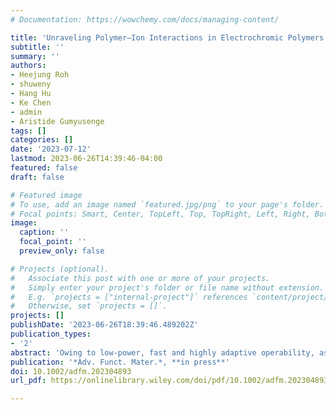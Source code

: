 ```yaml
---
# Documentation: https://wowchemy.com/docs/managing-content/

title: 'Unraveling Polymer–Ion Interactions in Electrochromic Polymers for their Implementation in Organic Electrochemical Synaptic Devices'
subtitle: ''
summary: ''
authors:
- Heejung Roh
- shuweny
- Hang Hu
- Ke Chen
- admin
- Aristide Gumyusenge
tags: []
categories: []
date: '2023-07-12'
lastmod: 2023-06-26T14:39:46-04:00
featured: false
draft: false

# Featured image
# To use, add an image named `featured.jpg/png` to your page's folder.
# Focal points: Smart, Center, TopLeft, Top, TopRight, Left, Right, BottomLeft, Bottom, BottomRight.
image:
  caption: ''
  focal_point: ''
  preview_only: false

# Projects (optional).
#   Associate this post with one or more of your projects.
#   Simply enter your project's folder or file name without extension.
#   E.g. `projects = ["internal-project"]` references `content/project/deep-learning/index.md`.
#   Otherwise, set `projects = []`.
projects: []
publishDate: '2023-06-26T18:39:46.489202Z'
publication_types:
- '2'
abstract: 'Owing to low-power, fast and highly adaptive operability, as well as scalability, electrochemical random-access memory (ECRAM) technology is one of the most promising approaches for neuromorphic computing based on artificial neural networks. Despite recent advances, practical implementation of ECRAMs remains challenging due to several limitations including high write noise, asymmetric weight updates, and insufficient dynamic ranges. Here, inspired by similarities in structural and functional requirements between electrochromic devices and ECRAMs, we demonstrate high-performance, single-transistor and neuromorphic devices based on electrochromic polymers (ECPs). To effectively translate electrochromism into electrochemical ion memory in polymers, we systematically investigate ion-polymer interaction, redox activity, mixed ionic-electronic conduction, and stability of ECPs both experimentally and computationally using select electrolytes. The best-performing ECP-electrolyte combination is then implemented into an ECRAM device to further explore synaptic plasticity behaviors. The resulting ECRAM exhibits high linearity and symmetric conductance modulation, high dynamic range (~1 mS or ~6x), and high training accuracy (> 84% within 5 training cycles on a standard image recognition dataset), comparable to existing state-of-the-art ECRAMs. This work offers a promising approach to discover and design novel polymer materials for organic ECRAMs and demonstrates potential applications, taking advantage of mature knowledge basis on electrochromic materials and devices.'
publication: '*Adv. Funct. Mater.*, **in press**'
doi: 10.1002/adfm.202304893
url_pdf: https://onlinelibrary.wiley.com/doi/pdf/10.1002/adfm.202304893

---
```


